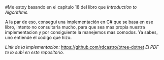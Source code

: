 #Me estoy basando en el capitulo 18 del libro que *Introduction to Algorithms*.

A la par de eso, consegui una implementación en C# que se basa en ese libro, intento no consultarla mucho, para
que sea mas propia nuestra implementacion y por consiguiente la manejemos mas comodos. Ya sabes, uno entiende el codigo que hizo.


*Link de la implementacion:* https://github.com/rdcastro/btree-dotnet
*El PDF te lo subi en este repositorio.*

